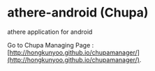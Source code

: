 athere-android (Chupa)
==============

athere application for android

Go to Chupa Managing Page : [http://hongkunyoo.github.io/chupamanager/](http://hongkunyoo.github.io/chupamanager/).

